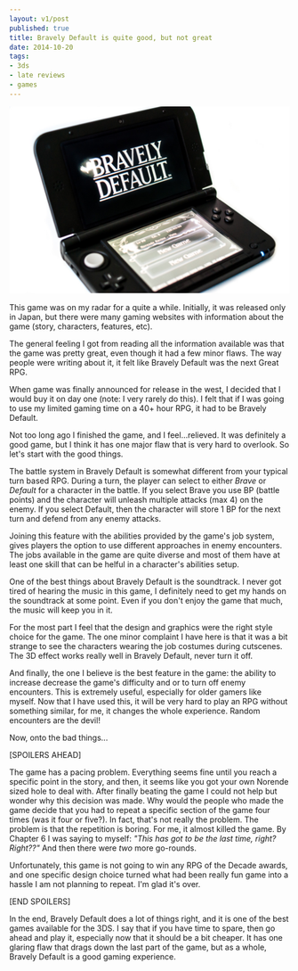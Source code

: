 ```yaml
---
layout: v1/post
published: true
title: Bravely Default is quite good, but not great
date: 2014-10-20
tags:
- 3ds
- late reviews
- games
---
```

<img class="img-responsive" src="/assets/141020/bravelydefault.jpg" alt="Bravely Default">

This game was on my radar for a quite a while. Initially, it was released only in Japan, but there were many gaming websites with information about the game (story, characters, features, etc).

The general feeling I got from reading all the information available was that the game was pretty great, even though it had a few minor flaws. The way people were writing about it, it felt like Bravely Default was the next Great RPG.

<!--more-->

When game was finally announced for release in the west, I decided that I would buy it on day one (note: I very rarely do this). I felt that if I was going to use my limited gaming time on a 40+ hour RPG, it had to be Bravely Default.

Not too long ago I finished the game, and I feel...relieved. It was definitely a good game, but I think it has one major flaw that is very hard to overlook. So let's start with the good things.

The battle system in Bravely Default is somewhat different from your typical turn based RPG. During a turn, the player can select to either <em>Brave</em> or <em>Default</em> for a character in the battle. If you select Brave you use BP (battle points) and the character will unleash multiple attacks (max 4) on the enemy. If you select Default, then the character will store 1 BP for the next turn and defend from any enemy attacks.

Joining this feature with the abilities provided by the game's job system, gives players the option to use different approaches in enemy encounters. The jobs available in the game are quite diverse and most of them have at least one skill that can be helful in a character's abilities setup.

One of the best things about Bravely Default is the soundtrack. I never got tired of hearing the music in this game, I definitely need to get my hands on the soundtrack at some point. Even if you don't enjoy the game that much, the music will keep you in it.

For the most part I feel that the design and graphics were the right style choice for the game. The one minor complaint I have here is that it was a bit strange to see the characters wearing the job costumes during cutscenes. The 3D effect works really well in Bravely Default, never turn it off.

And finally, the one I believe is the best feature in the game: the ability to increase decrease the game's difficulty and or to turn off enemy encounters. This is extremely useful, especially for older gamers like myself. Now that I have used this, it will be very hard to play an RPG without something similar, for me, it changes the whole experience. Random encounters are the devil!

Now, onto the bad things...

[SPOILERS AHEAD]

The game has a pacing problem. Everything seems fine until you reach a specific point in the story, and then, it seems like you got your own Norende sized hole to deal with. After finally beating the game I could not help but wonder why this decision was made. Why would the people who made the game decide that you had to repeat a specific section of the game four times (was it four or five?). In fact, that's not really the problem. The problem is that the repetition is boring. For me, it almost killed the game. By Chapter 6 I was saying to myself: <em>"This has got to be the last time, right? Right??"</em> And then there were <em>two</em> more go-rounds.

Unfortunately, this game is not going to win any RPG of the Decade awards, and one specific design choice turned what had been really fun game into a hassle I am not planning to repeat. I'm glad it's over.

[END SPOILERS]

In the end, Bravely Default does a lot of things right, and it is one of the best games available for the 3DS. I say that if you have time to spare, then go ahead and play it, especially now that it should be a bit cheaper. It has one glaring flaw that drags down the last part of the game, but as a whole, Bravely Default is a good gaming experience.